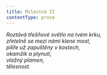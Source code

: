 ```yaml
---
title: Milostná II
contentType: prose
---
```


<section>

_Roztává třešňové světlo na tvém krku,  
zřetelně se mezi námi klene most,  
pilíře už zapuštěny v kostech,  
okamžik a plynutí,  
vlažný plamen,  
tělesnost._

</section>
